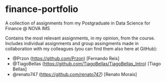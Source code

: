 # finance-portfolio
A collection of assignments from my Postgraduate in Data Science for Finance @ NOVA IMS

Contains the most relevant assignments, in my opinion, from the course.
Includes individual assignments and group assingments made in collaboration with my colleagues (you can find them also here at GitHub):
- @Przon (https://github.com/Przon) [Fernando Reis]
- @TiagoBellas (https://github.com/TiagoBellas/TiagoBellas_Intro) [Tiago Bellas]
- @renato747 (https://github.com/renato747) [Renato Morais]
